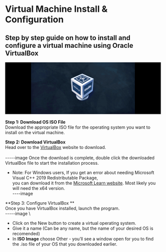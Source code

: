 # Virtual Machine Install & Configuration

## Step by step guide on how to install and configure a virtual machine using Oracle VirtualBox
![Virtual Box Logo](./virtualBox.png)

**Step 1: Download OS ISO File** \
Download the appropriate ISO file for the operating system you want to install on the virtual machine.

**Step 2: Download VirtualBox** \
Head over to the [VirtualBox](https://www.virtualbox.org) website to download. \
\
-----image
Once the download is complete, double click the downloaded VirtualBox file to start the installation process.

* Note: For Windows users, If you get an error about needing Microsoft Visual C++ 2019 Redistributable Package, \
  you can download it from the [Microsoft Learn website](https://learn.microsoft.com/en-us/cpp/windows/latest-supported-vc-redist?view=msvc-170#visual-studio-2015-2017-2019-and-2022).
  Most likely you will need the x64 version. \
  ----image
  
**Step 3: Configure VirtualBox  ** \
Once you have VirtualBox installed, launch the program. \
-----image \
* Click on the New button to create a virtual operating system.
* Give it a name (Can be any name, but the name of your desired OS is recomended)
* In **ISO Image** choose Other - you’ll see a window open for you to find the .iso file of your OS that you downloaded earlier.
